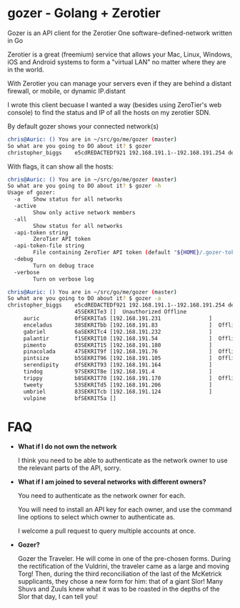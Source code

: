 # gozer - Golang + Zerotier
Gozer is an API client for the Zerotier One software-defined-network written in Go

Zerotier is a great (freemium) service that allows your Mac, Linux, Windows, iOS and
Android systems to form a "virtual LAN" no matter where they are in the world.

With Zerotier you can manage your servers even if they are behind a distant
firewall, or mobile, or dynamic IP.distant

I wrote this client becuase I wanted a way (besides using ZeroTier's web console)
to find the status and IP of all the hosts on my zerotier SDN.

By default gozer shows your connected network(s)

```bash
chris@Auric: () You are in ~/src/go/me/gozer (master)
So what are you going to DO about it? $ gozer
christopher_biggs    e5cdREDACTEDf921 192.168.191.1--192.168.191.254 devices belonging to Christopher Biggs
```

With flags, it can show all the hosts:

```bash
chris@Auric: () You are in ~/src/go/me/gozer (master)
So what are you going to DO about it? $ gozer -h
Usage of gozer:
  -a	Show status for all networks
  -active
    	Show only active network members
  -all
    	Show status for all networks
  -api-token string
    	ZeroTier API token
  -api-token-file string
    	File containing ZeroTier API token (default "${HOME}/.gozer-token")
  -debug
    	Turn on debug trace
  -verbose
    	Turn on verbose log

chris@Auric: () You are in ~/src/go/me/gozer (master)
So what are you going to DO about it? $ gozer -a
christopher_biggs    e5cdREDACTEDf921 192.168.191.1--192.168.191.254 devices belonging to Christopher Biggs
                     45SEKRITe3 []  Unauthorized Offline
     auric           0fSEKRITa5 [192.168.191.231               ]
     enceladus       38SEKRITbb [192.168.191.83                ]  Offline
     gabriel         6aSEKRITc4 [192.168.191.232               ]
     palantir        f1SEKRIT10 [192.168.191.54                ]  Offline
     pimento         03SEKRIT15 [192.168.191.180               ]
     pinacolada      47SEKRIT9f [192.168.191.76                ]  Offline
     pintsize        b5SEKRIT96 [192.168.191.105               ]  Offline
     serendipity     dfSEKRIT93 [192.168.191.164               ]
     tindog          97SEKRIT8e [192.168.191.4                 ]
     trippy          b8SEKRIT70 [192.168.191.170               ]  Offline
     tweety          53SEKRITd5 [192.168.191.206               ]
     umbriel         83SEKRITcb [192.168.191.124               ]
     vulpine         bfSEKRIT5a []
```

# FAQ

* **What if I do not own the network**

  I think you need to be able to authenticate as the network owner to 
  use the relevant parts of the API, sorry.

* **What if I am joined to several networks with different owners?**

  You need to authenticate as the network owner for each.

  You will need to install an API key for each owner, and use the command
  line options to select which owner to authenticate as.
  
  I welcome a pull request to query multiple accounts at once.

* **Gozer?**

   Gozer the Traveler. He will come in one of the pre-chosen forms. During the rectification of the Vuldrini, the traveler came  as a large and moving Torg! Then, during the third reconciliation of the last of the McKetrick supplicants, they chose a new form for him: that of a giant Slor! Many Shuvs and Zuuls knew what it was to be roasted in the depths of the Slor that day, I can tell you!
   
   
